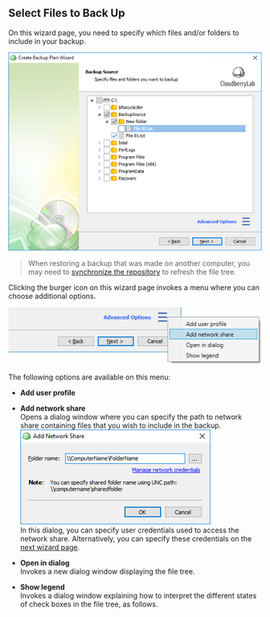 ## Select Files to Back Up

On this wizard page, you need to specify which files and/or folders to include in your backup.

![](/assets/backup-wizard-files-select-source.png)

> When restoring a backup that was made on another computer, you may need to [synchronize the repository](/concepts/syncing-your-repository.md) to refresh the file tree.

Clicking the burger icon on this wizard page invokes a menu where you can choose additional options.

![](/assets/backup-wizard-files-select-source-advanced-options.png)

The following options are available on this menu:

* **Add user profile**

* **Add network share**  
  Opens a dialog window where you can specify the path to network share containing files that you wish to include in the backup.  
  ![](/assets/backup-add-network-share.png)  
  In this dialog, you can specify user credentials used to access the network share. Alternatively, you can specify these credentials on the [next wizard page](/concepts/backup-wizard/backup-filesfolders/1-check-network-shares.md).

* **Open in dialog**  
  Invokes a new dialog window displaying the file tree.

* **Show legend**  
  Invokes a dialog window explaining how to interpret the different states of check boxes in the file tree, as follows.  

  




